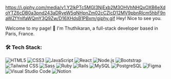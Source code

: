 https://i.giphy.com/media/v1.Y2lkPTc5MGI3NjExb2M3OHVhNHQxOXB6eXdoYTZ6cDB0a3pnd243aDRyeW5qNHpnZm02cCZlcD12MV9pbnRlcm5hbF9naWZfYnlfaWQmY3Q9Zw/D16XHdsB1PBxm/giphy.gif
Hey! Nice to see you.

Welcome to my page! 👋
I'm Thuthikaran, a full-stack developer based in Paris, France.

### 🛠 Tech Stack:

![HTML5](https://img.shields.io/badge/HTML5-E34F26?style=flat&logo=html5&logoColor=white)
![CSS3](https://img.shields.io/badge/CSS3-1572B6?style=flat&logo=css3&logoColor=white)
![JavaScript](https://img.shields.io/badge/JavaScript-F7DF1E?style=flat&logo=javascript&logoColor=black)
![React](https://img.shields.io/badge/React-61DAFB?style=flat&logo=react&logoColor=black)
![Node.js](https://img.shields.io/badge/Node.js-339933?style=flat&logo=node.js&logoColor=white)
![Bootstrap](https://img.shields.io/badge/Bootstrap-7952B3?style=flat&logo=bootstrap&logoColor=white)
![Tailwind CSS](https://img.shields.io/badge/Tailwind%20CSS-06B6D4?style=flat&logo=tailwindcss&logoColor=white)
![Sass](https://img.shields.io/badge/Sass-CC6699?style=flat&logo=sass&logoColor=white)
![Ruby](https://img.shields.io/badge/Ruby-CC342D?style=flat&logo=ruby&logoColor=white)
![Rails](https://img.shields.io/badge/Ruby%20on%20Rails-CC0000?style=flat&logo=rubyonrails&logoColor=white)
![MySQL](https://img.shields.io/badge/MySQL-4479A1?style=flat&logo=mysql&logoColor=white)
![PostgreSQL](https://img.shields.io/badge/PostgreSQL-336791?style=flat&logo=postgresql&logoColor=white)
![Figma](https://img.shields.io/badge/Figma-F24E1E?style=flat&logo=figma&logoColor=white)
![Visual Studio Code](https://img.shields.io/badge/VS%20Code-007ACC?style=flat&logo=visualstudiocode&logoColor=white)
![Notion](https://img.shields.io/badge/Notion-000000?style=flat&logo=notion&logoColor=white)
